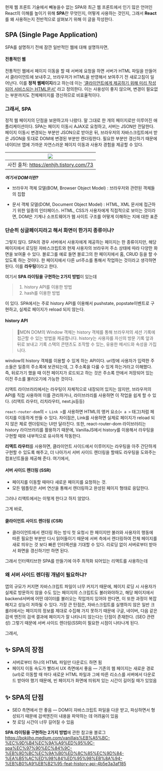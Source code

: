 현재 웹 프론트 기술에서 빼놓을수 없는 SPA와 최근 웹 프론트에서 인기 많은 언어인 React의 이해를 높이기 위해 
**SPA**란 무엇인지, 어떻게 사용하는 것인지, 그래서 **React**를 왜 사용하는지 전반적으로 살펴보기 위해 이 글을 작성한다.

## SPA (Single Page Application)

SPA를 설명하기 전에 잠깐 일반적인 웹에 대해 설명하자면,
#### 전통적인 웹

전통적인 웹에서 페이지 이동을 할 때 서버에 요청을 하면 서버가 HTML 파일을 만들어서 클라이언트에 보내주고, 브라우저가 HTML을 반영해서 보여주기 전 새로고침이 일어난다. 
이를 **정적 웹페이지**라고 하는데 이는 <u>'클라이언트에게 제공하기 위해 미리 작성되어 서비스되는 HTML문서'</u> 라고 정의한다. 이는 사용성이 좋지 않으며, 변경이 필요없는 부분까지도 전체페이지를 갱신하므로 비효율적이다. 

### 그래서, SPA

정적 웹 페이지의 단점을 보완하고자 나왔다. 
말 그대로 한 개의 페이지로만 이루어진 애플리케이션이다.
SPA는 페이지 이동시 AJAX로 요청하고, 서버는 JSON만 전달한다. 페이지 이동시 변경되는 부분만 JSON으로 받아온 뒤, 브라우저의 자바스크립트에서 받은 JSON을 토대로 DOM에 변경된 부분만 렌더링한다. 필요한 부분만 갱신하기 때문에 네이티브 앱에 가까운 자연스러운 페이지 이동과 사용자 경험을 제공할 수 있다. 


|![](https://velog.velcdn.com/images/taeyeeya/post/a3dbad6d-0126-4544-97b2-186c890dee98/image.png)|
|:--:|
|사진 출처: https://enhjh.tistory.com/73|


**_여기서 DOM이란?_**
- 브라우저 객체 모델(BOM, Browser Object Model) : 브라우저와 관련된 객체들의 집합

- 문서 객체 모델(DOM, Document Object Model) : HTML, XML 문서에 접근하기 위한 일종의 인터페이스. HTML, CSS가 사용자에게 직접적으로 보이는 것이라면, DOM은 기계나 소프트웨어가 웹 사이트 구조를 어떻게 이해하는 지에 대한 표준


### 단순히 싱글페이지라고 해서 화면이 한가지 종류이냐?

그렇지 않다. SPA의 경우 서버에서 사용자에게 제공하는 페이지는 한 종류이지만, 해당 페이지에서 로딩된 자바스크립트와 현재 사용자의 브라우저 주소 상태에 따라 다양한 화면을 보여줄 수 있다. 
블로그를 예로 들면 블로그의 한 페이지에서 홈, CRUD 등을 할 수 있도록 하는 것이다. 
한 페이지에서 다른 url주소를 통해서 작업하는 것이라고 생각하면 된다. 이를 **라우팅**이라고 한다.

여기서 **SPA 라이팅을 구현하는 2가지 방법**이 있는데
>	1. history API를 이용한 방법
>	2. hash를 이용한 방법

이 있다. SPA에서는 주로 history API를 이용해서 pushstate, popstate이벤트로 구현하고, 실제로 페이지가 reload 되지 않는다. 

#### history API
> 📎MDN DOM의 Window 객체는 history 객체를 통해 브라우저의 세션 기록에 접근할 수 있는 방법을 제공합니다. history는 사용자를 자신의 방문 기록 앞과 뒤로 보내고 기록 스택의 콘텐츠도 조작할 수 있는, 유용한 메서드와 속성을 가집니다.

window의 history 객체를 이용할 수 있게 하는 API이다. url창에 사용자가 입력한 주소들은 일종의 주소록에 보관되는데, 그 주소록을 다룰 수 있게 하는거라고 이해했다. 즉, 뒤로가기 했을 때 이전 페이지가 로드되고 하는 것은 주소록 안에서 저장되어 있는 이전 주소를 불러오기에 가능한 것이다.

리액트 라이브러리에서는 라우팅이 자체적으로 내장되어 있지는 않지만, 브라우저의 API를 직접 사용하여 이를 관리하거나, 라이브러리를 사용하면 이 작업을 쉽게 할 수 있다. (리액트 라우터, 리치라우터, next.js등등)

`react-router-dom`의 `< Link >`를 사용하면 HTML의 앵커 요소(`< a >` 태그)처럼 페이지를 이동하게 만들 수 있다. 차이점은, Link를 사용하면 실제로 페이지가 reload 되지 않은 체로 렌더링되는 UI만 달라진다. 또한, react-router-dom 라이브러리는 history 라이브러리를 활용하기 때문에, VanillaJS에서 history를 이용해서 라우팅을 구현할 때와 내부적으로 유사하게 작동한다.

**리액트 라우터**를 사용하면, 클라이언트 사이드에서 이루어지는 라우팅을 아주 간단하게 구현할 수 있도록 해주고, 더 나아가서 서버 사이드 렌더링을 할때도 라우팅을 도와주는 컴포넌트들을 제공해 준다. 
여기에서,
#### 서버 사이드 렌더링 (SSR)
- 페이지를 이동할 때마다 새로운 페이지를 요청하는 것.
- 모든 템플릿은 서버 연산을 통해서 렌더링하고 완성된 페이지 형태로 응답한다. 

그러나 리액트에서는 이렇게 한다고 하지 않았다. 

그게 바로,

#### 클라이언트 사이드 렌더링 (CSR)
- 클라이언트에서 렌더링 하는 방식
첫 요청시 한 페이지만 불러와 사용자의 행동에 따른 필요한 부분만 다시 읽어들이기 때문에 서버 측에서 렌더링하여 전체 페이지를 새로 띄우는 것 보다 빠른 인터렉션을 기대할 수 있다. 
리로딩 없이 서버로부터 받아서 화면을 갱신하기만 하면 된다. 

그래서 인터렉티브한 SPA를 만들기에 아주 최적화 되어있는 리액트를 사용하는데 
### 왜 서버 사이드 렌더링 개념이 필요하냐?

앱의 규모가 커지면 자바스크립트 파일이 너무 커지기 때문에, 페이지 로딩 시 사용자가 실제로 방문하지 않을 수도 있는 페이지의 스크립트도 불러와야하고, 해당 페이지에서 backend서버에 어떤 데이터를 불러오는 작업까지 있어야 한다면, 이 또한 과정이 복잡해지고 성능이 저하될 수 있다. 
가장 큰 탄점은, 자바스크립트를 실행하지 않은 일반 크롤러에서는 페이지의 정보를 제대로 수집해 가지 못하기 때문에 구글, 네이버, 다음 같은 검색 엔진의 검색 결과에 페이지가 잘 나타나지 않는다는 단점이 존재한다. (SEO 관련성)
그렇기 때문에 서버 사이드 렌더링(SSR)이 필요한 시점이 나타나게 된다. 

그래서,

## ✨ SPA의 장점

- 서버로부터 하나의 HTML 파일만 다운로드 하면 됨
- 페이지 이동 속도가 빨라서 UX 측면에서 좋음 — 기존의 웹 페이지는 새로운 경로(url)로 이동할 때 마다 새로운 HTML 파일과 그에 따른 리소스를 서버에서 다운로드 받아야 했기 때문에, 빈 페이지가 화면에 띄워져 있는 시간이 길어질 때가 있었음

## ✨ SPA의 단점

- SEO 측면에서 안 좋음 — DOM이 자바스크립트 파일을 다운 받고, 파싱하면서 형성되기 때문에 검색엔진이 내용을 파악하는 데 어려움이 있음
- 첫 로딩 시간이 너무 길어질 수 있음


**SPA 라이팅을 구현하는 2가지 방법**에 관한 참고용 블로그
https://bokjiho.medium.com/vanillajs%EB%A5%BC-%EC%9D%B4%EC%9A%A9%ED%95%9C-spa%EC%97%90%EC%84%9C-%EB%9D%BC%EC%9A%B0%ED%8C%85%EC%9D%84-%EA%B5%AC%ED%98%84%ED%95%98%EB%8A%94-%EB%B0%A9%EB%B2%95-feat-history-api-4b5e3a3af185